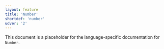 ```yaml
---
layout: feature
title: 'Number'
shortdef: 'number'
udver: '2'
---
```


This document is a placeholder for the language-specific documentation
for `Number`.
